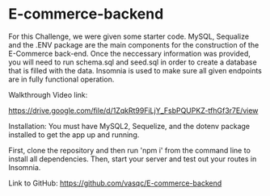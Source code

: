 # E-commerce-backend


For this Challenge, we were given some starter code. MySQL, Sequalize and the .ENV package are the main components for the construction of the E-Commerce back-end.
Once the neccessary information was provided, you will need to run schema.sql and seed.sql in order to create a database that is filled with the data.
Insomnia is used to make sure all given endpoints are in fully functional operation. 



Walkthrough Video link:

https://drive.google.com/file/d/1ZqkRt99FiLjY_FsbPQUPKZ-tfhGf3r7E/view


Installation:
You must have MySQL2, Sequelize, and the dotenv package installed to get the app up and running.

First, clone the repository and then run 'npm i' from the command line to install all dependencies. Then, start your server and test out your routes in Insomnia.


Link to GitHub: https://github.com/vasqc/E-commerce-backend